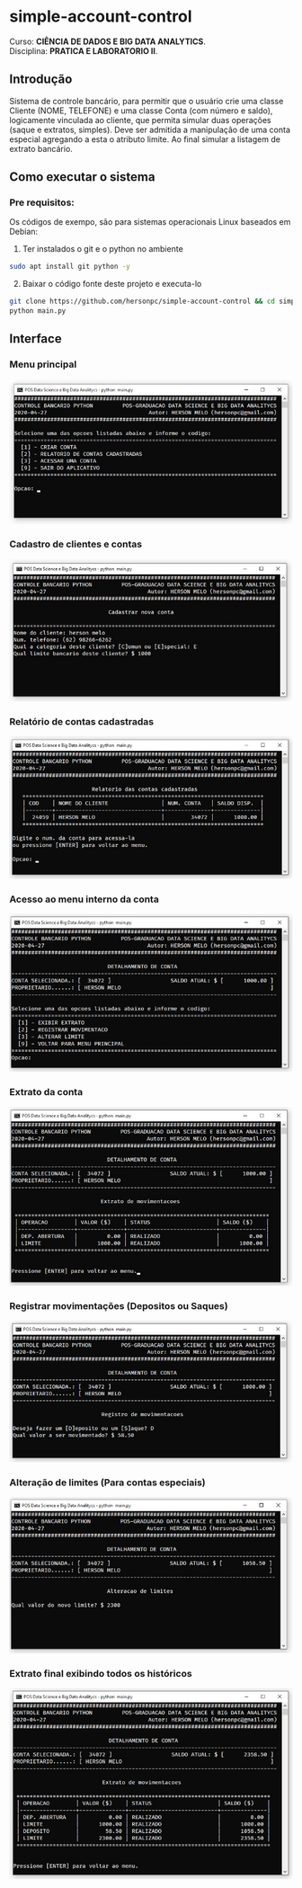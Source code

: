 # simple-account-control

Curso: **CIÊNCIA DE DADOS E BIG DATA ANALYTICS**.  
Disciplina: **PRATICA E LABORATORIO II**.  


## Introdução

Sistema de controle bancário, para permitir que o usuário crie uma classe Cliente (NOME, TELEFONE) e uma classe Conta (com número e saldo), logicamente vinculada ao cliente, que permita simular duas operações (saque e extratos, simples). Deve ser admitida a manipulação de uma conta especial agregando a esta o atributo limite. Ao final simular a listagem de extrato bancário.

## Como executar o sistema

### Pre requisitos:

Os códigos de exempo, são para sistemas operacionais Linux baseados em Debian:

1. Ter instalados o git e o python no ambiente
```bash
sudo apt install git python -y
```

2. Baixar o código fonte deste projeto e executa-lo
```bash
git clone https://github.com/hersonpc/simple-account-control && cd simple-account-control/src
python main.py
```

## Interface

### Menu principal

![](/docs/001-menu.jpg)  

### Cadastro de clientes e contas

![](/docs/002-cadastro.jpg)  

### Relatório de contas cadastradas

![](/docs/003-listagem.jpg)  

### Acesso ao menu interno da conta

![](/docs/004-menu-conta.jpg)  

### Extrato da conta

![](/docs/005-extrato.jpg)  

### Registrar movimentações (Depositos ou Saques)

![](/docs/006-registro-movimentacao.jpg)  

### Alteração de limites (Para contas especiais)

![](/docs/007-alteracao-limite.jpg)  

### Extrato final exibindo todos os históricos

![](/docs/008-extrato-final.jpg)  